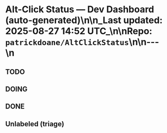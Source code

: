 # Alt-Click Status — Dev Dashboard (auto-generated)\n\n_Last updated: 2025-08-27 14:52 UTC_\n\nRepo: `patrickdoane/AltClickStatus`\n\n---\n
## TODO

## DOING

## DONE

## Unlabeled (triage)
